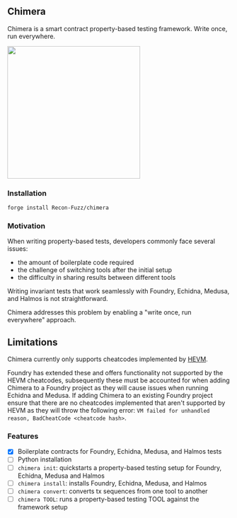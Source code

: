 ## Chimera

Chimera is a smart contract property-based testing framework. Write once, run everywhere.

 <a href="https://github.com/Recon-Fuzz/chimera/assets/3029017/65828e54-8c55-4292-9467-4efe94dc6347"><img src="https://github.com/Recon-Fuzz/chimera/assets/3029017/65828e54-8c55-4292-9467-4efe94dc6347" width="300"/></a>
 
### Installation

```bash
forge install Recon-Fuzz/chimera
```

### Motivation

When writing property-based tests, developers commonly face several issues: 
- the amount of boilerplate code required
- the challenge of switching tools after the initial setup
- the difficulty in sharing results between different tools

Writing invariant tests that work seamlessly with Foundry, Echidna, Medusa, and Halmos is not straightforward. 

Chimera addresses this problem by enabling a "write once, run everywhere" approach.

## Limitations

Chimera currently only supports cheatcodes implemented by [HEVM](https://hevm.dev/ds-test-tutorial.html?highlight=cheat#supported-cheat-codes). 

Foundry has extended these and offers functionality not supported by the HEVM cheatcodes, subsequently these must be accounted for when adding Chimera to a Foundry project as they will cause issues when running Echidna and Medusa. If adding Chimera to an existing Foundry project ensure that there are no cheatcodes implemented that aren't supported by HEVM as they will throw the following error: `VM failed for unhandled reason, BadCheatCode <cheatcode hash>`. 

### Features

- [x] Boilerplate contracts for Foundry, Echidna, Medusa, and Halmos tests
- [ ] Python installation
- [ ] `chimera init`: quickstarts a property-based testing setup for Foundry, Echidna, Medusa and Halmos
- [ ] `chimera install`: installs Foundry, Echidna, Medusa, and Halmos
- [ ] `chimera convert`: converts tx sequences from one tool to another
- [ ] `chimera TOOL`: runs a property-based testing TOOL against the framework setup
